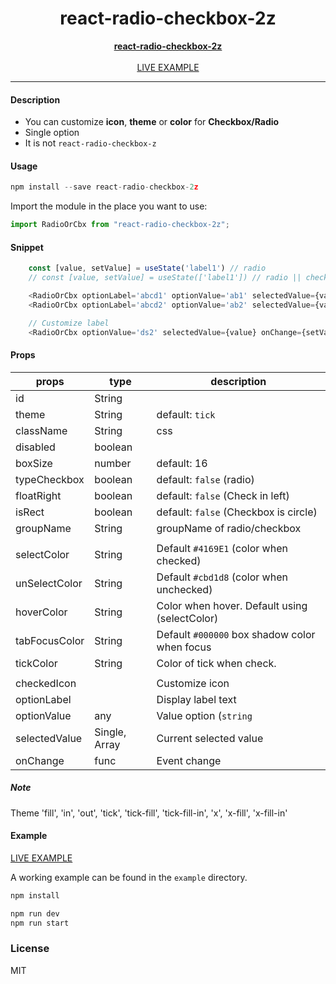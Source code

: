 <div align="center">
    <h1>react-radio-checkbox-2z</h1>
    <strong>
        <a href="https://www.npmjs.com/package/react-radio-checkbox-2z">react-radio-checkbox-2z</a>
    </strong>
    <br />
    <br />
    <a href="https://codesandbox.io/s/lljsl">LIVE EXAMPLE</a>
</div>

---

#### Description
+ You can customize <b>icon</b>, <b>theme</b> or <b>color</b> for <b>Checkbox/Radio</b>
+ Single option
+ It is not `react-radio-checkbox-z`

#### Usage
```js
npm install --save react-radio-checkbox-2z
```

Import the module in the place you want to use:
```js
import RadioOrCbx from "react-radio-checkbox-2z";
```

#### Snippet
```js
    const [value, setValue] = useState('label1') // radio
    // const [value, setValue] = useState(['label1']) // radio || checkbox

    <RadioOrCbx optionLabel='abcd1' optionValue='ab1' selectedValue={value} onChange={setValue} />
    <RadioOrCbx optionLabel='abcd2' optionValue='ab2' selectedValue={value} onChange={setValue} />

    // Customize label
    <RadioOrCbx optionValue='ds2' selectedValue={value} onChange={setValue}>Label</RadioOrCbx>
```

#### Props

| props                | type                          | description                                                                |
|----------------------|-------------------------------|----------------------------------------------------------------------------|
| id                   | String                        |                                                                            |
| theme                | String                        | default: `tick`                                                            |
| className            | String                        | css                                                                        |
| disabled             | boolean                       |                                                                            |
| boxSize              | number                        | default: 16                                                                |
| typeCheckbox         | boolean                       | default: `false` (radio)                                                   |
| floatRight           | boolean                       | default: `false` (Check in left)                                           |
| isRect               | boolean                       | default: `false` (Checkbox is circle)                                      |
| groupName            | String                        | groupName of radio/checkbox                                                |
|                      |                               |                                                                            |
| selectColor          | String                        | Default `#4169E1` (color when checked)                                     |
| unSelectColor        | String                        | Default `#cbd1d8` (color when unchecked)                                   |
| hoverColor           | String                        | Color when hover. Default using (selectColor)                              |
| tabFocusColor        | String                        | Default `#000000`  box shadow color when focus                             |
| tickColor            | String                        | Color of tick when check.                                                  |
|                      |                               |                                                                            |
| checkedIcon          |                               | Customize icon                                                             |
| optionLabel          |                               | Display label text                                                         |
| optionValue          | any                           | Value option (`string` || `number`)                                        |
| selectedValue        | Single, Array                 | Current selected value                                                     |
| onChange             | func                          | Event change                                                               |

##### Note
Theme 'fill', 'in', 'out', 'tick', 'tick-fill', 'tick-fill-in', 'x', 'x-fill', 'x-fill-in'

#### Example
<a href="https://codesandbox.io/s/lljsl">LIVE EXAMPLE</a>

A working example can be found in the `example` directory.

```js
npm install
```
```js
npm run dev
npm run start
```

### License
MIT
